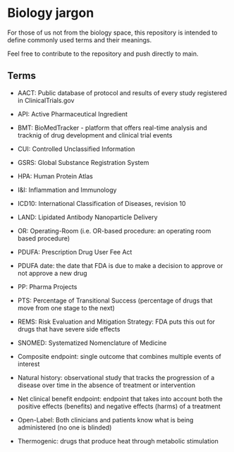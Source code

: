 # Biology jargon
For those of us not from the biology space, this repository is intended to define commonly used terms and their meanings.

Feel free to contribute to the repository and push directly to main.

## Terms
- AACT: Public database of protocol and results of every study registered in ClinicalTrials.gov
- API: Active Pharmaceutical Ingredient
- BMT: BioMedTracker - platform that offers real-time analysis and tracknig of drug development and clinical trial events
- CUI: Controlled Unclassified Information
- GSRS: Global Substance Registration System
- HPA: Human Protein Atlas
- I&I: Inflammation and Immunology 
- ICD10: International Classification of Diseases, revision 10
- LAND: Lipidated Antibody Nanoparticle Delivery
- OR: Operating-Room (i.e. OR-based procedure: an operating room based procedure)
- PDUFA: Prescription Drug User Fee Act
- PDUFA date: the date that FDA is due to make a decision to approve or not approve a new drug
- PP: Pharma Projects
- PTS: Percentage of Transitional Success (percentage of drugs that move from one stage to the next)
- REMS: Risk Evaluation and Mitigation Strategy: FDA puts this out for drugs that have severe side effects
- SNOMED: Systematized Nomenclature of Medicine

- Composite endpoint: single outcome that combines multiple events of interest
- Natural history: observational study that tracks the progression of a disease over time in the absence of treatment or intervention
- Net clinical benefit endpoint: endpoint that takes into account both the positive effects (benefits) and negative effects (harms) of a treatment
- Open-Label: Both clinicians and patients know what is being administered (no one is blinded)
- Thermogenic: drugs that produce heat through metabolic stimulation

